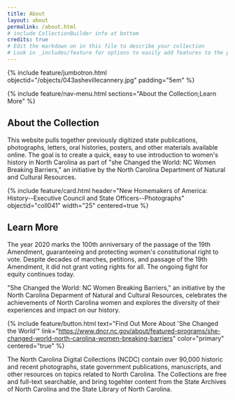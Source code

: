 ```yaml
---
title: About
layout: about
permalink: /about.html
# include CollectionBuilder info at bottom
credits: true
# Edit the markdown on in this file to describe your collection
# Look in _includes/feature for options to easily add features to the page
---
```


{% include feature/jumbotron.html objectid="/objects/043ashevillecannery.jpg" padding="5em" %} 

{% include feature/nav-menu.html sections="About the Collection;Learn More" %}

## About the Collection

This website pulls together previously digitized state publications, photographs, letters, oral histories, posters, and other materials available online.  The goal is to create a quick, easy to use introduction to women's history in North Carolina as part of "she Changed the World: NC Women Breaking Barriers," an initiative by the North Carolina Department of Natural and Cultural Resources.

{% include feature/card.html header="New Homemakers of America: History--Executive Council and State Officers--Photographs" objectid="coll041" width="25" centered=true %}

## Learn More

The year 2020 marks the 100th anniversary of the passage of the 19th Amendment, guaranteeing and protecting women's constitutional right to vote.  Despite decades of marches, petitions, and passage of the 19th Amendment, it did not grant voting rights for all.  The ongoing fight for equity continues today.

"She Changed the World: NC Women Breaking Barriers," an initiative by the North Carolina Deparment of Natural and Cultural Resources, celebrates the achievements of North Carolina women and explores the diversity of their experiences and impact on our history.

{% include feature/button.html text="Find Out More About 'She Changed the World'" link="https://www.dncr.nc.gov/about/featured-programs/she-changed-world-north-carolina-women-breaking-barriers" color="primary" centered="true" %}

The North Carolina Digital Collections (NCDC) contain over 90,000 historic and recent photographs, state government publications, manuscripts, and other resources on topics related to North Carolina.  The Collections are free and full-text searchable, and bring togehter content from the State Archives of North Carolina and the State Library of North Carolina.

